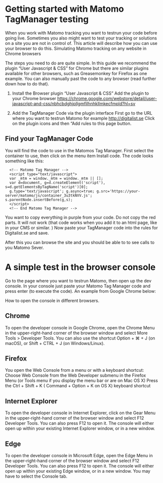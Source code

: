 # Getting started with Matomo TagManager testing
When you work with Matomo tracking you want to testrun your code before going live. Sometimes you also might want to test your tracking or solutions on a site you are not in control of.
This article will describe how you can use your browser to do this.
 Simulating Matomo tracking on any website in Chrome browsers
 
The steps you need to do are quite simple. 
In this guide we recommend the plugin “User Javascript & CSS” for Chrome but there are similar plugins available for other browsers, such as Greasemonkey for Firefox as one example. You can also manually past the code to any browser (read further down how to do that). 

1. Install the Browser plugin “User Javascript & CSS”
Add the plugin to your Chrome browser https://chrome.google.com/webstore/detail/user-javascript-and-css/nbhcbdghjpllgmfilhnhkllmkecfmpld?hl=sv
 
2. Add the TagManager Code via the plugin interface
First go to the URL where you want to testrun Matomo for example 
http://digitalist.se
Click on the plugin icons and then “Add rules to this page button.
 
 
 
## Find your TagManager Code
You will find the code to use in the Matomos Tag Manager.
First select the container to use, then click on the menu item Install code.
The code looks something like this:
```
  <!-- Matomo Tag Manager -->
  <script type="text/javascript">
  var _mtm = window._mtm = window._mtm || [];
  var d=document, g=d.createElement('script'), s=d.getElementsByTagName('script')[0];
  g.type='text/javascript'; g.async=true; g.src='https://your-server/matomo/js/container_3u3tkNVV.js'; s.parentNode.insertBefore(g,s);
  </script>
  <!-- End Matomo Tag Manager -->
 ```

You want to copy everything in purple from your code. Do not  copy the red parts. It will not work (that code works when you add it to an html page, like in your CMS or similar. )
Now paste your TagManager code into the rules for Digitalist.se and save.

After this you can browse the site and you should be able to to see calls to you Matomo Sever.
 
 
# A simple test in the browser console
Go to the page where you want to testrun Matomo, then open up the dev console.
In your console just paste your Matomo Tag Manager code and press enter (to execute the code).
An example from Google Chrome below:

 
How to open the console in different browsers.
## Chrome
To open the developer console in Google Chrome, open the Chrome Menu in the upper-right-hand corner of the browser window and select More Tools > Developer Tools. You can also use the shortcut Option + ⌘ + J (on macOS), or Shift + CTRL + J (on Windows/Linux).
## Firefox
You open the Web Console from a menu or with a keyboard shortcut: Choose Web Console from the Web Developer submenu in the Firefox Menu (or Tools menu if you display the menu bar or are on Mac OS X) Press the Ctrl + Shift + K ( Command + Option + K on OS X) keyboard shortcut
## Internet Explorer
To open the developer console in Internet Explorer, click on the Gear Menu in the upper-right-hand corner of the browser window and select F12 Developer Tools. You can also press F12 to open it. The console will either open up within your existing Internet Explorer window, or in a new window.
## Edge
To open the developer console in Microsoft Edge, open the Edge Menu in the upper-right-hand corner of the browser window and select F12 Developer Tools. You can also press F12 to open it. The console will either open up within your existing Edge window, or in a new window. You may have to select the Console tab.
